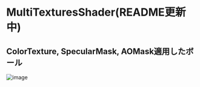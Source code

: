 # MultiTexturesShader(README更新中)

## ColorTexture, SpecularMask, AOMask適用したボール
![image](https://user-images.githubusercontent.com/6869650/158854707-e1e88c3a-a06a-4f26-8cad-d8fd09fc3b05.png)

